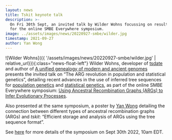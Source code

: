 ```yaml
---
layout: news
title: Tskit keynote talk
description: >-
  On Fri 30th Sept, an invited talk by Wilder Wohns focussing on results from recent _tskit_-related advances,
  for the online SMBE Everywhere symposium. 
image: ../assets/images/news/20220927-smbe/wilder.jpg
timestamp: 2021-09-27
author: Yan Wong
---
```


![Wilder Wohns]({{ '/assets/images/news/20220927-smbe/wilder.jpg' |  relative_url}}){:class="news-float-left"}
Wilder Wohns, developer of [tsdate](https://tskit.dev/software/tsdate.html) and author of [A unified genealogy of modern and ancient genomes](https://doi.org/10.1126/science.abi8264) presents the invited talk on &ldquo;The ARG revolution in population and statistical genetics&rdquo;, detailing recent advances in the use of inferred tree sequences for [population genetics](https://tskit.dev/genetics-research/#popgen) and [statistical genetics](https://tskit.dev/genetics-research/#popgen), as part of the online SMBE Everywhere symposium: <a href="http://www.smbe.org/MEETINGS/SMBEeverywhere.aspx">Using Ancestral Recombination Graphs (ARGs) to Infer Evolutionary Processes</a>.

Also presented at the same symposium, a poster by [Yan Wong](https://www.bdi.ox.ac.uk/Team/yan-wong) detailing the connection between different types of ancestral recombination graphs (ARGs) and _tskit_: &ldquo;Efficient storage and analysis of ARGs using the tree sequence format&rdquo;.

See [here](https://virtual.oxfordabstracts.com/#/event/3132/program) for more details of the symposium on Sept 30th 2022, 10am EDT.
